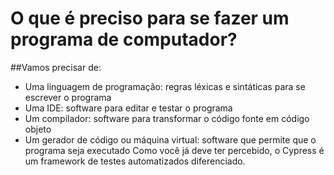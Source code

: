 # O que é preciso para se fazer um programa de computador?
##Vamos precisar de:

* Uma linguagem de programação: regras léxicas e sintáticas para se
escrever o programa
* Uma IDE: software para editar e testar o programa
* Um compilador: software para transformar o código fonte em código
objeto
* Um gerador de código ou máquina virtual: software que permite que o
programa seja executado
Como você já deve ter percebido, o Cypress é um framework de testes automatizados diferenciado.

